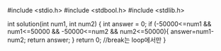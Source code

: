 
#include <stdio.h>
#include <stdbool.h>
#include <stdlib.h>

int solution(int num1, int num2) {
    int answer = 0;
    if (-50000<=num1 && num1<=50000 && -50000<=num2 && num2<=50000){
        answer=num1-num2;
    return answer;
    }
    return 0; //break는 loop에서만
}
